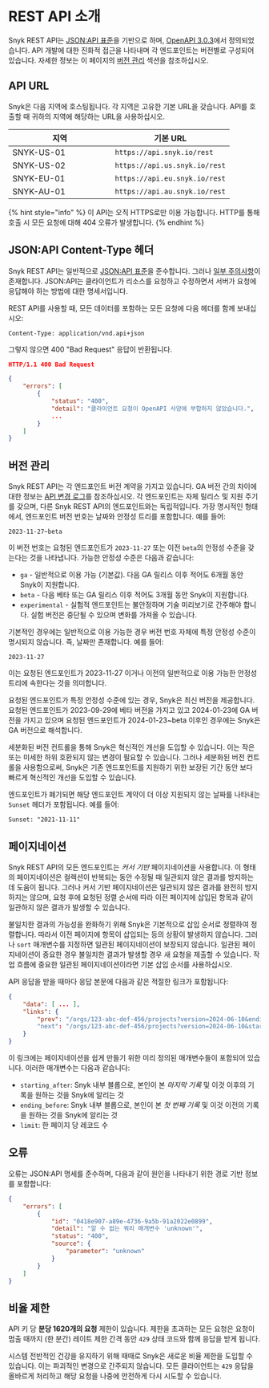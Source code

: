 # REST API 소개

Snyk REST API는 [JSON:API 표준](https://jsonapi.org/)을 기반으로 하며, [OpenAPI 3.0.3](https://spec.openapis.org/oas/v3.0.3.html)에서 정의되었습니다. API 개발에 대한 진화적 접근을 나타내며 각 엔드포인트는 버전별로 구성되어 있습니다. 자세한 정보는 이 페이지의 [버전 관리](about-the-rest-api.md#versioning) 섹션을 참조하십시오.

## API URL

Snyk은 다음 지역에 호스팅됩니다. 각 지역은 고유한 기본 URL을 갖습니다. API를 호출할 때 귀하의 지역에 해당하는 URL을 사용하십시오.

<table><thead><tr><th width="189">지역</th><th>기본 URL</th></tr></thead><tbody><tr><td>SNYK-US-01</td><td><code>https://api.snyk.io/rest</code></td></tr><tr><td>SNYK-US-02</td><td><code>https://api.us.snyk.io/rest</code></td></tr><tr><td>SNYK-EU-01</td><td><code>https://api.eu.snyk.io/rest</code></td></tr><tr><td>SNYK-AU-01</td><td><code>https://api.au.snyk.io/rest</code></td></tr></tbody></table>

{% hint style="info" %}
이 API는 오직 HTTPS로만 이용 가능합니다. HTTP를 통해 호출 시 모든 요청에 대해 404 오류가 발생합니다.
{% endhint %}

## JSON:API Content-Type 헤더

Snyk REST API는 일반적으로 [JSON:API 표준](https://jsonapi.org/)을 준수합니다. 그러나 [일부 주의사항](https://github.com/snyk/sweater-comb/blob/main/docs/principles/jsonapi.md)이 존재합니다. JSON:API는 클라이언트가 리소스를 요청하고 수정하면서 서버가 요청에 응답해야 하는 방법에 대한 명세서입니다.

REST API를 사용할 때, 모든 데이터를 포함하는 모든 요청에 다음 헤더를 함께 보내십시오:

```
Content-Type: application/vnd.api+json
```

그렇지 않으면 400 "Bad Request" 응답이 반환됩니다.

```json
HTTP/1.1 400 Bad Request

{
    "errors": [
        {
            "status": "400",
            "detail": "클라이언트 요청이 OpenAPI 사양에 부합하지 않았습니다.",
            ...
        }
    ]
}
```

## 버전 관리

Snyk REST API는 각 엔드포인트 버전 계약을 가지고 있습니다. GA 버전 간의 차이에 대한 정보는 [API 변경 로그](changelog.md)를 참조하십시오. 각 엔드포인트는 자체 릴리스 및 지원 주기를 갖으며, 다른 Snyk REST API의 엔드포인트와는 독립적입니다. 가장 명시적인 형태에서, 엔드포인트 버전 번호는 날짜와 안정성 트리를 포함합니다. 예를 들어:

```
2023-11-27~beta
```

이 버전 번호는 요청된 엔드포인트가 `2023-11-27` 또는 이전 `beta`의 안정성 수준을 갖는다는 것을 나타냅니다. 가능한 안정성 수준은 다음과 같습니다:

* `ga` - 일반적으로 이용 가능 (기본값). 다음 GA 릴리스 이후 적어도 6개월 동안 Snyk이 지원합니다.
* `beta` - 다음 베타 또는 GA 릴리스 이후 적어도 3개월 동안 Snyk이 지원합니다.
* `experimental` - 실험적 엔드포인트는 불안정하며 기술 미리보기로 간주해야 합니다. 실험 버전은 중단될 수 있으며 변화를 가져올 수 있습니다.

기본적인 경우에는 일반적으로 이용 가능한 경우 버전 번호 자체에 특정 안정성 수준이 명시되지 않습니다. 즉, 날짜만 존재합니다. 예를 들어:

```
2023-11-27
```

이는 요청된 엔드포인트가 2023-11-27 이거나 이전의 일반적으로 이용 가능한 안정성 트리에 속한다는 것을 의미합니다.

요청된 엔드포인트가 특정 안정성 수준에 있는 경우, Snyk은 최신 버전을 제공합니다. 요청된 엔드포인트가 2023-09-29에 베타 버전을 가지고 있고 2024-01-23에 GA 버전을 가지고 있으며 요청된 엔드포인트가 2024-01-23\~beta 이후인 경우에는 Snyk은 GA 버전으로 해석합니다.

세분화된 버전 컨트롤을 통해 Snyk은 혁신적인 개선을 도입할 수 있습니다. 이는 작은 또는 미세한 하위 호환되지 않는 변경이 필요할 수 있습니다. 그러나 세분화된 버전 컨트롤을 사용함으로써, Snyk은 기존 엔드포인트를 지원하기 위한 보장된 기간 동안 보다 빠르게 혁신적인 개선을 도입할 수 있습니다.

엔드포인트가 폐기되면 해당 엔드포인트 계약이 더 이상 지원되지 않는 날짜를 나타내는 `Sunset` 헤더가 포함됩니다. 예를 들어:

```
Sunset: "2021-11-11"
```

## 페이지네이션

Snyk REST API의 모든 엔드포인트는 _커서 기반_ 페이지네이션을 사용합니다. 이 형태의 페이지네이션은 컬렉션이 반복되는 동안 수정될 때 일관되지 않은 결과를 방지하는 데 도움이 됩니다. 그러나 커서 기반 페이지네이션은 일관되지 않은 결과를 완전히 방지하지는 않으며, 요청 후에 요청된 정렬 순서에 따라 이전 페이지에 삽입된 항목과 같이 일관하지 않은 결과가 발생할 수 있습니다.

불일치한 결과의 가능성을 완화하기 위해 Snyk은 기본적으로 삽입 순서로 정렬하여 정렬합니다. 따라서 이전 페이지에 항목이 삽입되는 등의 상황이 발생하지 않습니다. 그러나 `sort` 매개변수를 지정하면 일관된 페이지네이션이 보장되지 않습니다. 일관된 페이지네이션이 중요한 경우 불일치한 결과가 발생할 경우 새 요청을 제출할 수 있습니다. 작업 흐름에 중요한 일관된 페이지네이션이라면 기본 삽입 순서를 사용하십시오.

API 응답을 받을 때마다 응답 본문에 다음과 같은 적절한 링크가 포함됩니다:

```json
{
    "data": [ ... ],
    "links": {
        "prev": "/orgs/123-abc-def-456/projects?version=2024-06-10&ending_before=v1.eyJpZCI6Mz1zODQyMH0%3D"
        "next": "/orgs/123-abc-def-456/projects?version=2024-06-10&starting_after=v1.eyJpZCI6Mz1zODQyMH0%3D"
    }
}
```

이 링크에는 페이지네이션을 쉽게 만들기 위한 미리 정의된 매개변수들이 포함되어 있습니다. 이러한 매개변수는 다음과 같습니다:

* `starting_after`: Snyk 내부 블롭으로, 본인이 본 _마지막 기록_ 및 이것 이후의 기록을 원하는 것을 Snyk에 알리는 것
* `ending_before`: Snyk 내부 블롭으로, 본인이 본 _첫 번째 기록_ 및 이것 이전의 기록을 원하는 것을 Snyk에 알리는 것
* `limit`: 한 페이지 당 레코드 수

## 오류

오류는 JSON:API 명세를 준수하며, 다음과 같이 원인을 나타내기 위한 경로 기반 정보를 포함합니다:

```json
{
    "errors": [
        {
            "id": "0418e907-a89e-4736-9a5b-91a2022e0899",
            "detail": "알 수 없는 쿼리 매개변수 'unknown'",
            "status": "400",
            "source": {
                "parameter": "unknown"
            }
        }
    ]
}
```

## 비율 제한

API 키 당 **분당 1620개의 요청** 제한이 있습니다. 제한을 초과하는 모든 요청은 요청이 멈출 때까지 (한 분간) 레이트 제한 간격 동안 `429` 상태 코드와 함께 응답을 받게 됩니다.

시스템 전반적인 건강을 유지하기 위해 때때로 Snyk은 새로운 비율 제한을 도입할 수 있습니다. 이는 파괴적인 변경으로 간주되지 않습니다. 모든 클라이언트는 `429` 응답을 올바르게 처리하고 해당 요청을 나중에 안전하게 다시 시도할 수 있습니다.
